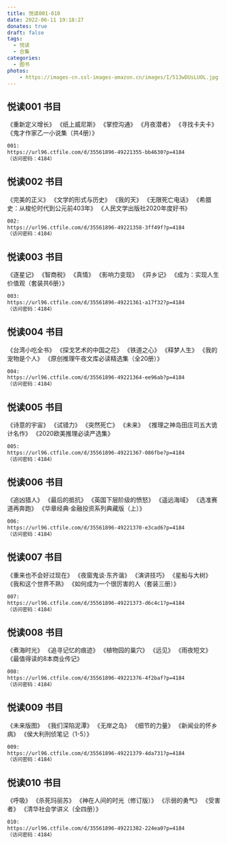 ```yaml
---
title: 悦读001-010
date: 2022-06-11 19:18:27
donates: true
draft: false
tags:
  - 悦读
  - 合集
categories:
  - 图书
photos:
    - https://images-cn.ssl-images-amazon.cn/images/I/513wDUsLUOL.jpg
---
```


## 悦读001 书目

《重新定义增长》 《纸上威尼斯》 《掌控沟通》 《月夜潜者》 《寻找卡夫卡》 《鬼才作家乙一小说集（共4册）》

<!--more-->

```bash
001: 
https://url96.ctfile.com/d/35561896-49221355-bb4630?p=4184
（访问密码：4184）
```

## 悦读002 书目

《完美的正义》 《文学的形式与历史》 《我的天》 《无限死亡电话》 《希腊史：从梭伦时代到公元前403年》 《人民文学出版社2020年度好书》

```bash
002: 
https://url96.ctfile.com/d/35561896-49221358-3ff49f?p=4184
（访问密码：4184）
```

## 悦读003 书目

《逐星记》 《智商税》 《真情》 《影响力变现》 《异乡记》 《成为：实现人生价值观（套装共6册）》

```bash
003: 
https://url96.ctfile.com/d/35561896-49221361-a17f32?p=4184
（访问密码：4184）
```

## 悦读004 书目

《台湾小吃全书》 《探戈艺术的中国之花》 《铁道之心》 《释梦人生》 《我的宠物是个人》 《原创推理午夜文库必读精选集（全20册）》

```bash
004: 
https://url96.ctfile.com/d/35561896-49221364-ee96ab?p=4184
（访问密码：4184）
```

## 悦读005 书目

《诗意的宇宙》 《试错力》 《突然死亡》 《未来》 《推理之神岛田庄司五大诡计名作》 《2020欧美推理必读严选集》

```bash
005: 
https://url96.ctfile.com/d/35561896-49221367-086fbe?p=4184
（访问密码：4184）
```

## 悦读006 书目

《追凶猎人》 《最后的抵抗》 《英国下层阶级的愤怒》 《遥远海域》 《选准赛道再奔跑》 《华章经典·金融投资系列典藏版（上）》

```bash
006: 
https://url96.ctfile.com/d/35561896-49221370-e3cad6?p=4184
（访问密码：4184）
```

## 悦读007 书目

《重来也不会好过现在》 《夜窗鬼谈·东齐谐》 《演讲技巧》 《星船与大树》 《我和这个世界不熟》 《如何成为一个很厉害的人（套装三册）》

```bash
007: 
https://url96.ctfile.com/d/35561896-49221373-d6c4c1?p=4184
（访问密码：4184）
```

## 悦读008 书目

《煮海时光》 《追寻记忆的痕迹》 《植物园的巢穴》 《远见》 《雨夜短文》 《最值得读的8本商业传记》

```bash
008: 
https://url96.ctfile.com/d/35561896-49221376-4f2baf?p=4184
（访问密码：4184）
```

## 悦读009 书目

《未来版图》 《我们深陷泥潭》 《无岸之岛》 《细节的力量》 《新闻业的怀乡病》 《侯大利刑侦笔记（1-5）》

```bash
009: 
https://url96.ctfile.com/d/35561896-49221379-4da731?p=4184
（访问密码：4184）
```

## 悦读010 书目

《呼吸》 《杀死玛丽苏》 《神在人间的时光（修订版）》 《示弱的勇气》 《受害者》 《清华社会学讲义（全四册）》

```bash
010: 
https://url96.ctfile.com/d/35561896-49221382-224ea0?p=4184
（访问密码：4184）
```